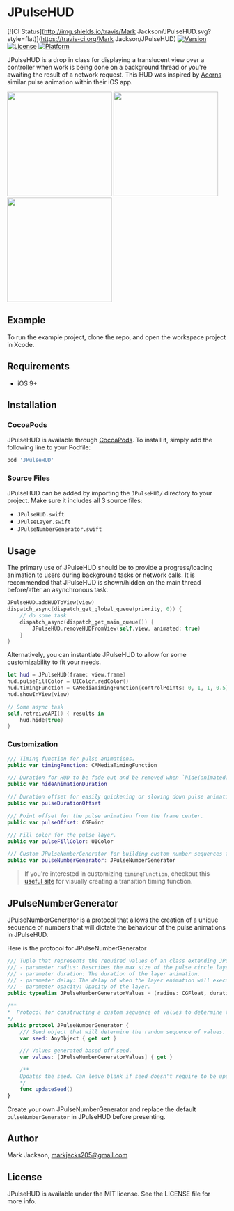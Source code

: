 # JPulseHUD

[![CI Status](http://img.shields.io/travis/Mark Jackson/JPulseHUD.svg?style=flat)](https://travis-ci.org/Mark Jackson/JPulseHUD)
[![Version](https://img.shields.io/cocoapods/v/JPulseHUD.svg?style=flat)](http://cocoapods.org/pods/JPulseHUD)
[![License](https://img.shields.io/cocoapods/l/JPulseHUD.svg?style=flat)](http://cocoapods.org/pods/JPulseHUD)
[![Platform](https://img.shields.io/cocoapods/p/JPulseHUD.svg?style=flat)](http://cocoapods.org/pods/JPulseHUD)

JPulseHUD is a drop in class for displaying a translucent view over a controller when work is being done on a background thread or you're awaiting the result of a network request. This HUD was inspired by [Acorns](https://www.acorns.com/) similar pulse animation within their iOS app.

<img src="https://raw.githubusercontent.com/jacks205/JPulseHUD/master/image/jpulsehud1.png" width="240"/>
<img src="https://raw.githubusercontent.com/jacks205/JPulseHUD/master/image/jpulsehud2.gif" width="240"/>
<img src="https://raw.githubusercontent.com/jacks205/JPulseHUD/master/image/jpulsehud1.gif" width="240"/>

## Example

To run the example project, clone the repo, and open the workspace project in Xcode.

## Requirements

- iOS 9+

## Installation

### CocoaPods

JPulseHUD is available through [CocoaPods](http://cocoapods.org). To install
it, simply add the following line to your Podfile:

```ruby
pod 'JPulseHUD'
```

### Source Files

JPulseHUD can be added by importing the `JPulseHUD/` directory to your project. Make sure it includes all 3 source files:

- `JPulseHUD.swift`
- `JPulseLayer.swift`
- `JPulseNumberGenerator.swift`

## Usage 

The primary use of JPulseHUD should be to provide a progress/loading animation to users during background tasks or network calls. It is recommended that JPulseHUD is shown/hidden on the main thread before/after an asynchronous task.

```swift
JPulseHUD.addHUDToView(view)
dispatch_async(dispatch_get_global_queue(priority, 0)) {
    // do some task
    dispatch_async(dispatch_get_main_queue()) {
        JPulseHUD.removeHUDFromView(self.view, animated: true)
    }
}
```

Alternatively, you can instantiate JPulseHUD to allow for some customizability to fit your needs.

```swift
let hud = JPulseHUD(frame: view.frame)
hud.pulseFillColor = UIColor.redColor()
hud.timingFunction = CAMediaTimingFunction(controlPoints: 0, 1, 1, 0.5)
hud.showInView(view)

// Some async task
self.retreiveAPI() { results in
    hud.hide(true)
}
```

### Customization

```swift
/// Timing function for pulse animations.
public var timingFunction: CAMediaTimingFunction

/// Duration for HUD to be fade out and be removed when `hide(animated: true)`
public var hideAnimationDuration

/// Duration offset for easily quickening or slowing down pulse animation speed.
public var pulseDurationOffset

/// Point offset for the pulse animation from the frame center.
public var pulseOffset: CGPoint

/// Fill color for the pulse layer.
public var pulseFillColor: UIColor

/// Custom JPulseNumberGenerator for building custom number sequences for the pulse animation. (See more below)
public var pulseNumberGenerator: JPulseNumberGenerator
```

> If you're interested in customizing `timingFunction`, checkout this [useful site](http://dbaron.org/css/timing-function-graphs) for visually creating a transition timing function.

## JPulseNumberGenerator

JPulseNumberGenerator is a protocol that allows the creation of a unique sequence of numbers that will dictate the behaviour of the pulse animations in JPulseHUD.

Here is the protocol for JPulseNumberGenerator
```swift
/// Tuple that represents the required values of an class extending JPulseNumberGenerator.
/// - parameter radius: Describes the max size of the pulse circle layer.
/// - parameter duration: The duration of the layer animation.
/// - parameter delay: The delay of when the layer enimation will execute.
/// - parameter opacity: Opacity of the layer.
public typealias JPulseNumberGeneratorValues = (radius: CGFloat, duration: Double, delay: Double, opacity: CGFloat)

/**
*  Protocol for constructing a custom sequence of values to determine the pulse rhythm.
*/
public protocol JPulseNumberGenerator {
    /// Seed object that will determine the random sequence of values.
    var seed: AnyObject { get set }

    /// Values generated based off seed.
    var values: [JPulseNumberGeneratorValues] { get }

    /**
    Updates the seed. Can leave blank if seed doesn't require to be updated.
    */
    func updateSeed()
}
```

Create your own JPulseNumberGenerator and replace the default `pulseNumberGenerator` in JPulseHUD before presenting.


## Author

Mark Jackson, markjacks205@gmail.com

## License

JPulseHUD is available under the MIT license. See the LICENSE file for more info.
